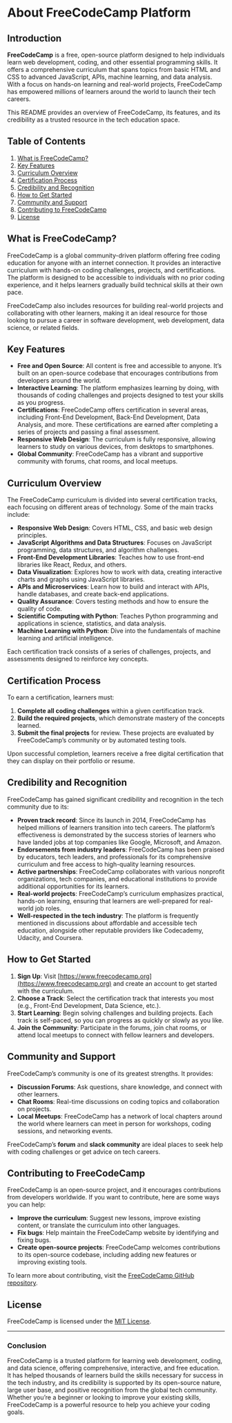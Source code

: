 # About FreeCodeCamp Platform 

## Introduction

**FreeCodeCamp** is a free, open-source platform designed to help individuals learn web development, coding, and other essential programming skills. It offers a comprehensive curriculum that spans topics from basic HTML and CSS to advanced JavaScript, APIs, machine learning, and data analysis. With a focus on hands-on learning and real-world projects, FreeCodeCamp has empowered millions of learners around the world to launch their tech careers.

This README provides an overview of FreeCodeCamp, its features, and its credibility as a trusted resource in the tech education space.

## Table of Contents

1. [What is FreeCodeCamp?](#what-is-freecodecamp)
2. [Key Features](#key-features)
3. [Curriculum Overview](#curriculum-overview)
4. [Certification Process](#certification-process)
5. [Credibility and Recognition](#credibility-and-recognition)
6. [How to Get Started](#how-to-get-started)
7. [Community and Support](#community-and-support)
8. [Contributing to FreeCodeCamp](#contributing-to-freecodecamp)
9. [License](#license)

## What is FreeCodeCamp?

FreeCodeCamp is a global community-driven platform offering free coding education for anyone with an internet connection. It provides an interactive curriculum with hands-on coding challenges, projects, and certifications. The platform is designed to be accessible to individuals with no prior coding experience, and it helps learners gradually build technical skills at their own pace.

FreeCodeCamp also includes resources for building real-world projects and collaborating with other learners, making it an ideal resource for those looking to pursue a career in software development, web development, data science, or related fields.

## Key Features

- **Free and Open Source**: All content is free and accessible to anyone. It’s built on an open-source codebase that encourages contributions from developers around the world.
- **Interactive Learning**: The platform emphasizes learning by doing, with thousands of coding challenges and projects designed to test your skills as you progress.
- **Certifications**: FreeCodeCamp offers certification in several areas, including Front-End Development, Back-End Development, Data Analysis, and more. These certifications are earned after completing a series of projects and passing a final assessment.
- **Responsive Web Design**: The curriculum is fully responsive, allowing learners to study on various devices, from desktops to smartphones.
- **Global Community**: FreeCodeCamp has a vibrant and supportive community with forums, chat rooms, and local meetups.

## Curriculum Overview

The FreeCodeCamp curriculum is divided into several certification tracks, each focusing on different areas of technology. Some of the main tracks include:

- **Responsive Web Design**: Covers HTML, CSS, and basic web design principles.
- **JavaScript Algorithms and Data Structures**: Focuses on JavaScript programming, data structures, and algorithm challenges.
- **Front-End Development Libraries**: Teaches how to use front-end libraries like React, Redux, and others.
- **Data Visualization**: Explores how to work with data, creating interactive charts and graphs using JavaScript libraries.
- **APIs and Microservices**: Learn how to build and interact with APIs, handle databases, and create back-end applications.
- **Quality Assurance**: Covers testing methods and how to ensure the quality of code.
- **Scientific Computing with Python**: Teaches Python programming and applications in science, statistics, and data analysis.
- **Machine Learning with Python**: Dive into the fundamentals of machine learning and artificial intelligence.

Each certification track consists of a series of challenges, projects, and assessments designed to reinforce key concepts.

## Certification Process

To earn a certification, learners must:

1. **Complete all coding challenges** within a given certification track.
2. **Build the required projects**, which demonstrate mastery of the concepts learned.
3. **Submit the final projects** for review. These projects are evaluated by FreeCodeCamp’s community or by automated testing tools.

Upon successful completion, learners receive a free digital certification that they can display on their portfolio or resume.

## Credibility and Recognition

FreeCodeCamp has gained significant credibility and recognition in the tech community due to its:

- **Proven track record**: Since its launch in 2014, FreeCodeCamp has helped millions of learners transition into tech careers. The platform’s effectiveness is demonstrated by the success stories of learners who have landed jobs at top companies like Google, Microsoft, and Amazon.
- **Endorsements from industry leaders**: FreeCodeCamp has been praised by educators, tech leaders, and professionals for its comprehensive curriculum and free access to high-quality learning resources.
- **Active partnerships**: FreeCodeCamp collaborates with various nonprofit organizations, tech companies, and educational institutions to provide additional opportunities for its learners.
- **Real-world projects**: FreeCodeCamp’s curriculum emphasizes practical, hands-on learning, ensuring that learners are well-prepared for real-world job roles.
- **Well-respected in the tech industry**: The platform is frequently mentioned in discussions about affordable and accessible tech education, alongside other reputable providers like Codecademy, Udacity, and Coursera.

## How to Get Started

1. **Sign Up**: Visit [https://www.freecodecamp.org](https://www.freecodecamp.org) and create an account to get started with the curriculum.
2. **Choose a Track**: Select the certification track that interests you most (e.g., Front-End Development, Data Science, etc.).
3. **Start Learning**: Begin solving challenges and building projects. Each track is self-paced, so you can progress as quickly or slowly as you like.
4. **Join the Community**: Participate in the forums, join chat rooms, or attend local meetups to connect with fellow learners and developers.

## Community and Support

FreeCodeCamp’s community is one of its greatest strengths. It provides:

- **Discussion Forums**: Ask questions, share knowledge, and connect with other learners.
- **Chat Rooms**: Real-time discussions on coding topics and collaboration on projects.
- **Local Meetups**: FreeCodeCamp has a network of local chapters around the world where learners can meet in person for workshops, coding sessions, and networking events.

FreeCodeCamp’s **forum** and **slack community** are ideal places to seek help with coding challenges or get advice on tech careers.

## Contributing to FreeCodeCamp

FreeCodeCamp is an open-source project, and it encourages contributions from developers worldwide. If you want to contribute, here are some ways you can help:

- **Improve the curriculum**: Suggest new lessons, improve existing content, or translate the curriculum into other languages.
- **Fix bugs**: Help maintain the FreeCodeCamp website by identifying and fixing bugs.
- **Create open-source projects**: FreeCodeCamp welcomes contributions to its open-source codebase, including adding new features or improving existing tools.

To learn more about contributing, visit the [FreeCodeCamp GitHub repository](https://github.com/freeCodeCamp/freeCodeCamp).

## License

FreeCodeCamp is licensed under the [MIT License](https://opensource.org/licenses/MIT).

---

### Conclusion

FreeCodeCamp is a trusted platform for learning web development, coding, and data science, offering comprehensive, interactive, and free education. It has helped thousands of learners build the skills necessary for success in the tech industry, and its credibility is supported by its open-source nature, large user base, and positive recognition from the global tech community. Whether you’re a beginner or looking to improve your existing skills, FreeCodeCamp is a powerful resource to help you achieve your coding goals.
